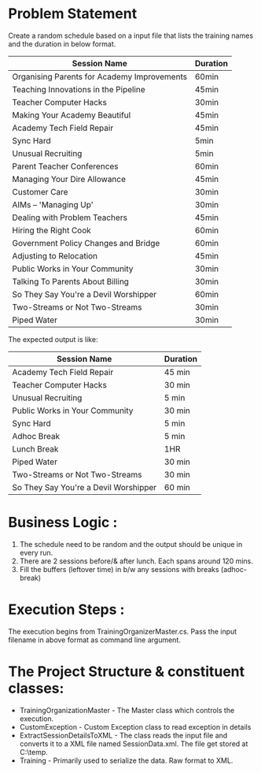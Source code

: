 # Problem Statement
Create a random schedule based on a input file that lists the training names and the duration in below format.


Session Name                                | Duration
--------------------------------------------|----------
Organising Parents for Academy Improvements | 60min
Teaching Innovations in the Pipeline        | 45min
Teacher Computer Hacks                      | 30min
Making Your Academy Beautiful               | 45min
Academy Tech Field Repair                   | 45min
Sync Hard                                   | 5min
Unusual Recruiting                          | 5min
Parent Teacher Conferences                  | 60min
Managing Your Dire Allowance                | 45min
Customer Care                               | 30min
AIMs – 'Managing Up'                        | 30min
Dealing with Problem Teachers               | 45min
Hiring the Right Cook                       | 60min
Government Policy Changes and Bridge        | 60min
Adjusting to Relocation                     | 45min
Public Works in Your Community              | 30min
Talking To Parents About Billing            | 30min
So They Say You're a Devil Worshipper       | 60min
Two-Streams or Not Two-Streams              | 30min
Piped Water                                 | 30min

The expected output is like:

Session Name                                | Duration
--------------------------------------------|----------
Academy Tech Field Repair                   | 45 min
Teacher Computer Hacks                      | 30 min
Unusual Recruiting                          | 5 min
Public Works in Your Community              | 30 min
Sync Hard                                   | 5 min
Adhoc Break                                 | 5 min
Lunch Break                                 | 1HR
Piped Water                                 | 30 min
Two-Streams or Not Two-Streams              | 30 min
So They Say You're a Devil Worshipper       | 60 min

# Business Logic :

1. The schedule need to be random and the output should be unique in every run.
2. There are 2 sessions before/& after lunch. Each spans around 120 mins.
3. Fill the buffers (leftover time) in b/w any sessions with breaks (adhoc-break)

# Execution Steps :
The execution begins from TrainingOrganizerMaster.cs. Pass the input filename in above format as command line argument.

# The Project Structure & constituent classes:
- TrainingOrganizationMaster - The Master class which controls the execution.
- CustomException - Custom Exception class to read exception in details
- ExtractSessionDetailsToXML - The class reads the input file and converts it to a XML file named SessionData.xml. The file get stored at C:\temp\.
- Training - Primarily used to serialize the data. Raw format to XML.

